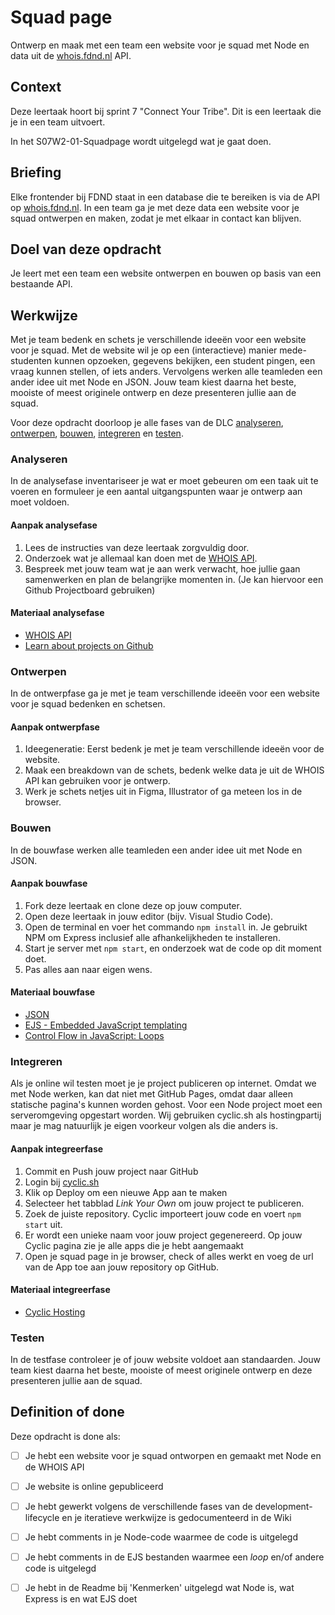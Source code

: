 
# Squad page
Ontwerp en maak met een team een website voor je squad met Node en data uit de [whois.fdnd.nl](https://whois.fdnd.nl) API.

## Context
Deze leertaak hoort bij sprint 7 "Connect Your Tribe". Dit is een leertaak die je in een team uitvoert.

In het S07W2-01-Squadpage wordt uitgelegd wat je gaat doen.


## Briefing
Elke frontender bij FDND staat in een database die te bereiken is via de API op [whois.fdnd.nl](https://whois.fdnd.nl). In een team ga je met deze data een website voor je squad ontwerpen en maken, zodat je met elkaar in contact kan blijven.

## Doel van deze opdracht
Je leert met een team een website ontwerpen en bouwen op basis van een bestaande API.


## Werkwijze

Met je team bedenk en schets je verschillende ideeën voor een website voor je squad. 
Met de website wil je op een (interactieve) manier mede-studenten kunnen opzoeken, gegevens bekijken, een student pingen, een vraag kunnen stellen, of iets anders.
Vervolgens werken alle teamleden een ander idee uit met Node en JSON.
Jouw team kiest daarna het beste, mooiste of meest originele ontwerp en deze presenteren jullie aan de squad. 

Voor deze opdracht doorloop je alle fases van de DLC [analyseren](#analyseren), [ontwerpen](#ontwerpen), [bouwen](#bouwen), [integreren](#integreren) en [testen](#testen).


### Analyseren
In de analysefase inventariseer je wat er moet gebeuren om een taak uit te voeren en formuleer je een aantal uitgangspunten waar je ontwerp aan moet voldoen. 


#### Aanpak analysefase

1. Lees de instructies van deze leertaak zorgvuldig door.
2. Onderzoek wat je allemaal kan doen met de [WHOIS API](https://whois.fdnd.nl).
3. Bespreek met jouw team wat je aan werk verwacht, hoe jullie gaan samenwerken en plan de belangrijke momenten in. (Je kan hiervoor een Github Projectboard gebruiken)


#### Materiaal analysefase

- [WHOIS API](https://whois.fdnd.nl)
- [Learn about projects on Github](https://docs.github.com/en/issues/planning-and-tracking-with-projects/learning-about-projects/about-projects)


### Ontwerpen
In de ontwerpfase ga je met je team verschillende ideeën voor een website voor je squad bedenken en schetsen. 

#### Aanpak ontwerpfase

1. Ideegeneratie: Eerst bedenk je met je team verschillende ideeën voor de website.
2. Maak een breakdown van de schets, bedenk welke data je uit de WHOIS API kan gebruiken voor je ontwerp. 
3. Werk je schets netjes uit in Figma, Illustrator of ga meteen los in de browser.



### Bouwen
In de bouwfase werken alle teamleden een ander idee uit met Node en JSON.

#### Aanpak bouwfase

 1. Fork deze leertaak en clone deze op jouw computer.
 2. Open deze leertaak in jouw editor (bijv. Visual Studio Code).
 3. Open de terminal en voer het commando `npm install` in. Je gebruikt NPM om Express inclusief alle afhankelijkheden te installeren.
 4. Start je server met `npm start`, en onderzoek wat de code op dit moment doet.
 5. Pas alles aan naar eigen wens.

#### Materiaal bouwfase

- [JSON](https://developer.mozilla.org/en-US/docs/Web/JavaScript/Reference/Global_Objects/JSON)
- [EJS - Embedded JavaScript templating](https://ejs.co)
- [Control Flow in JavaScript: Loops](https://dev.to/pszponder/control-flow-in-javascript-loops-26bd)




### Integreren
Als je online wil testen moet je je project publiceren op internet. Omdat we met Node werken, kan dat niet met GitHub Pages, omdat daar alleen statische pagina's kunnen worden gehost. Voor een Node project moet een serveromgeving opgestart worden. Wij gebruiken cyclic.sh als hostingpartij maar je mag natuurlijk je eigen voorkeur volgen als die anders is.

#### Aanpak integreerfase

1. Commit en Push jouw project naar GitHub
2. Login bij [cyclic.sh](https://www.cyclic.sh/)
3. Klik op Deploy om een nieuwe App aan te maken
4. Selecteer het tabblad _Link Your Own_ om jouw project te publiceren.
5. Zoek de juiste repository. Cyclic importeert jouw code en voert `npm start` uit.
6. Er wordt een unieke naam voor jouw project gegenereerd. Op jouw Cyclic pagina zie je alle apps die je hebt aangemaakt
7. Open je squad page in je browser, check of alles werkt en voeg de url van de App toe aan jouw repository op GitHub. 


#### Materiaal integreerfase

- [Cyclic Hosting](https://www.cyclic.sh/)




### Testen
In de testfase controleer je of jouw website voldoet aan standaarden. 
Jouw team kiest daarna het beste, mooiste of meest originele ontwerp en deze presenteren jullie aan de squad. 




## Definition of done

Deze opdracht is done als:
- [ ] Je hebt een website voor je squad ontworpen en gemaakt met Node en de WHOIS API
- [ ] Je website is online gepubliceerd
- [ ] Je hebt gewerkt volgens de verschillende fases van de development-lifecycle en je iteratieve werkwijze is gedocumenteerd in de Wiki
- [ ] Je hebt comments in je Node-code waarmee de code is uitgelegd
- [ ] Je hebt comments in de EJS bestanden waarmee een _loop_ en/of andere code is uitgelegd
- [ ] Je hebt in de Readme bij 'Kenmerken' uitgelegd wat Node is, wat Express is en wat EJS doet

